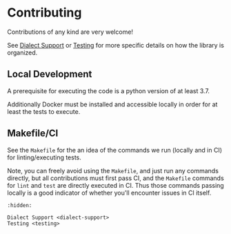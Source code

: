 # Contributing

Contributions of any kind are very welcome!

See [Dialect Support](./dialect-support.md) or [Testing](./testing.md) for more specific details on how
the library is organized.

## Local Development

A prerequisite for executing the code is a python version of at least 3.7.

Additionally Docker must be installed and accessible locally in order for at
least the tests to execute.

## Makefile/CI
See the `Makefile` for the an idea of the commands we run (locally and in CI)
for linting/executing tests.

Note, you can freely avoid using the `Makefile`, and just run any commands directly,
but all contributions must first pass CI, and the `Makefile` commands for `lint`
and `test` are directly executed in CI. Thus those commands passing locally
is a good indicator of whether you'll encounter issues in CI itself.

```{toctree}
:hidden:

Dialect Support <dialect-support>
Testing <testing>
```
